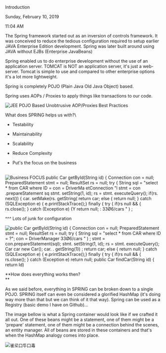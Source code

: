 Introduction

Sunday, February 10, 2019

11:04 AM

The Spring framework started out as an inversion of controls framework. It was conceived to reduce the tedious configuration required to setup earlier JAVA Enterprise Edition development. Spring was later built around using JAVA without EJBs (Enterprise JavaBeans)

Spring enabled us to do enterprise development without the use of an application server. TOMCAT is NOT an application server, it\'s just a web-server. Tomcat is simple to use and compared to other enterprise options it\'s a lot more lightweight.

Spring is completely POJO (Plain Java Old Java Object) based.

Spring uses AOPs / Proxies to apply things like transactions to our code.

![JEE POJO Based Unobtrusive AOP/Proxies Best Practices ](000_Introduction_000.png)

What does SPRING helps us with?\
-   Testability

-   Maintainability

-   Scalability

-   Reduce Complexity

-   Put\'s the focus on the business\
     

![Business FOCUS public Car getById(String id) { Connection con = null; PreparedStatement stmt = null; ResultSet rs = null; try { String sql = \"select \* from CAR where ID = con = DriverMa etConnection \"l stmt = con .prepareStatement sq stmt. setString(1, id); rs = stmt. executeQuery(); if(rs. next()) { car. setMake(rs. getString( return car; else { return null; } catch (SQLException e) { e.printStackTrace();} finally { try { if(rs null && { rs.close(); } catch (Exception e) {Y return null; : 33Ø6/cars \" ) ; ](000_Introduction_001.png)

\^\^\^ Lots of junk for configuration

![public Car getById(String id) { Connection con = null; PreparedStatement stmt = null; ResultSet rs = null; try { String sql = \"select \* from CAR where ID = ?\"; con = DriverManager 33Ø6/cars \" ) ; stmt = con.prepareStatement(sql); stmt. setString(1, id); rs = stmt. executeQuery(); Car car new Car(); car. . getString(1)) ; return car; else { return null; } catch (SQLException e) { e.printStackTrace();} finally { try { if(rs null && { rs.close(); } catch (Exception e) return null; public Car findCar(String id) { return Id) ](000_Introduction_002.png)

**How does everything works then?\
** 

As we said before, everything in SPRING can be broken down to a single POJO. SPRING itself can even be considered a glorified HashMap (it\'s doing way more than that but we can think of it that way). Spring can be used as a Registry (basic demo I have on Github)...

The image bellow is what a Spring container would look like if we crafted it all out. One of these beans might be a statement, one of them might be a \'prepare\' statement, one of them might be a connection behind the scenes, an entity manager. All of beans are stored in these containers and that\'s when the HashMap analogy comes into place.

![雀로口투口毒 ](000_Introduction_003.png)
